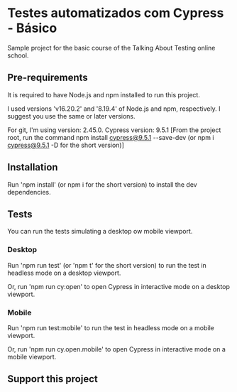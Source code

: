 # Testes automatizados com Cypress - Básico

Sample project for the basic course of the Talking About Testing online school.


## Pre-requirements

It is required to have Node.js and npm installed to run this project.

I used versions 'v16.20.2' and '8.19.4' of Node.js and npm, respectively. I suggest you use the same or later versions.

For git, I'm using version: 2.45.0.
Cypress version: 9.5.1 [From the project root, run the command npm install cypress@9.5.1 --save-dev (or npm i cypress@9.5.1 -D for the short version)]

## Installation

Run 'npm install' (or npm i for the short version) to install the dev dependencies.


## Tests

You can run the tests simulating a desktop ow mobile viewport.

### Desktop

Run 'npm run test' (or 'npm t' for the short version) to run the test in headless mode on a desktop viewport.

Or, run 'npm run cy:open' to open Cypress in interactive mode on a desktop viewport.

### Mobile

Run 'npm run test:mobile' to run the test in headless mode on a mobile viewport.

Or, run 'npm run cy.open.mobile' to open Cypress in interactive mode on a mobile viewport.


## Support this project